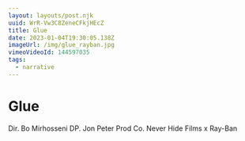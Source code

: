 ```yaml
---
layout: layouts/post.njk
uuid: WrR-Vw3C8ZeneCFkjHEcZ
title: Glue
date: 2023-01-04T19:30:05.138Z
imageUrl: /img/glue_rayban.jpg
vimeoVideoId: 144597035
tags:
  - narrative
---
```

# Glue

Dir. Bo Mirhosseni
DP. Jon Peter
Prod Co. Never Hide Films x Ray-Ban